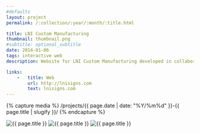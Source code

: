 ```yaml
---
#defaults
layout: project
permalink: /:collection/:year/:month/:title.html

title: LNI Custom Manufacturing
thumbnail: thumbnail.png
#subtitle: optional_subtitle
date: 2014-01-06
tags: interactive web
description: Website for LNI Custom Manufacturing developed in collaboration with [Chris Babcock.](http://babcockdesign.net) LNI designs, builds, and deploys custom shelters, signs, and facades for several municipalities and an impressive set of corporate clients like Nike, Time Warner, and Disney.

links:
    -   title: Web
        url: http://lnisigns.com
        text: lnisigns.com
---
```


<!-- set project media path -->
{% capture media %}
    /projects/{{ page.date | date: "%Y/%m%d" }}-{{ page.title | slugify }}/
{% endcapture %}
<!-- end -->

<!-- media --><img class="span8" src="{{ site.data.global_assets.placeholder }}" data-original="{{media|strip}}lni-1.png" alt="{{ page.title }}">
<img class="span8" src="{{ site.data.global_assets.placeholder }}" data-original="{{media|strip}}lni-2.png" alt="{{ page.title }}">
<img class="span8" src="{{ site.data.global_assets.placeholder }}" data-original="{{media|strip}}lni-3.png" alt="{{ page.title }}">
